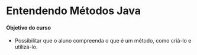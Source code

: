 # Entendendo Métodos Java
#### Objetivo do curso
* Possibilitar que o aluno compreenda o que é um método, como criá-lo e utilizá-lo. 